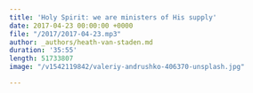 ```yaml
---
title: 'Holy Spirit: we are ministers of His supply'
date: 2017-04-23 00:00:00 +0000
file: "/2017/2017-04-23.mp3"
author: _authors/heath-van-staden.md
duration: '35:55'
length: 51733807
image: "/v1542119842/valeriy-andrushko-406370-unsplash.jpg"

---
```

